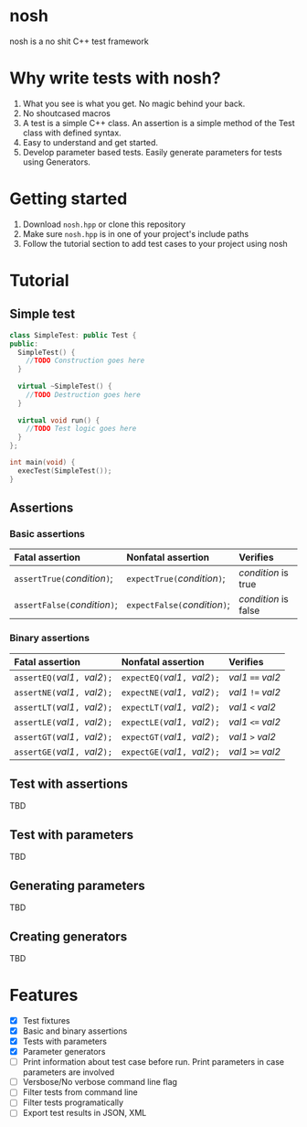 # nosh
nosh is a no shit C++ test framework

# Why write tests with nosh?
1. What you see is what you get. No magic behind your back.
2. No shoutcased macros
3. A test is a simple C++ class. An assertion is a simple method of the Test class with defined syntax.
4. Easy to understand and get started.
5. Develop parameter based tests. Easily generate parameters for tests using Generators.

# Getting started
1. Download `nosh.hpp` or clone this repository
2. Make sure `nosh.hpp` is in one of your project's include paths
3. Follow the tutorial section to add test cases to your project using nosh

# Tutorial
## Simple test

```cpp
class SimpleTest: public Test {
public:
  SimpleTest() {
    //TODO Construction goes here
  }
  
  virtual ~SimpleTest() {
    //TODO Destruction goes here
  }
  
  virtual void run() {
    //TODO Test logic goes here
  }
};

int main(void) {
  execTest(SimpleTest());
}
```

## Assertions
### Basic assertions
| **Fatal assertion** | **Nonfatal assertion** | **Verifies** |
|:--------------------|:-----------------------|:-------------|
| `assertTrue(`_condition_`)`;  | `expectTrue(`_condition_`)`;   | _condition_ is true |
| `assertFalse(`_condition_`)`; | `expectFalse(`_condition_`)`;  | _condition_ is false |

### Binary assertions


| **Fatal assertion** | **Nonfatal assertion** | **Verifies** |
|:--------------------|:-----------------------|:-------------|
|`assertEQ(`_val1_`, `_val2_`);`|`expectEQ(`_val1_`, `_val2_`);`| _val1_ `==` _val2_ |
|`assertNE(`_val1_`, `_val2_`);`|`expectNE(`_val1_`, `_val2_`);`| _val1_ `!=` _val2_ |
|`assertLT(`_val1_`, `_val2_`);`|`expectLT(`_val1_`, `_val2_`);`| _val1_ `<` _val2_ |
|`assertLE(`_val1_`, `_val2_`);`|`expectLE(`_val1_`, `_val2_`);`| _val1_ `<=` _val2_ |
|`assertGT(`_val1_`, `_val2_`);`|`expectGT(`_val1_`, `_val2_`);`| _val1_ `>` _val2_ |
|`assertGE(`_val1_`, `_val2_`);`|`expectGE(`_val1_`, `_val2_`);`| _val1_ `>=` _val2_ |

## Test with assertions
TBD

## Test with parameters
TBD

## Generating parameters
TBD

## Creating generators
TBD

# Features
- [x] Test fixtures
- [x] Basic and binary assertions
- [x] Tests with parameters
- [x] Parameter generators
- [ ] Print information about test case before run. Print parameters in case parameters are involved
- [ ] Versbose/No verbose command line flag
- [ ] Filter tests from command line
- [ ] Filter tests programatically
- [ ] Export test results in JSON, XML
